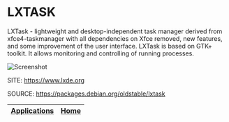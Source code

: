 # LXTASK

 LXTask - lightweight and desktop-independent task manager derived 
 from xfce4-taskmanager with all dependencies on Xfce removed, new 
 features, and some improvement of the user interface. 
  LXTask is based on GTK+ toolkit. It allows monitoring and 
 controlling of running processes. 
 
 ![Screenshot](https://screenshots.debian.net/shrine/screenshot/8609/simage/large-f66620ce6cb267b76b6f2e41f84735c7.png)
 
 SITE: https://www.lxde.org

 SOURCE: https://packages.debian.org/oldstable/lxtask

 | [Applications](https://portable-linux-apps.github.io/apps.html) | [Home](https://portable-linux-apps.github.io)
 | --- | --- |

